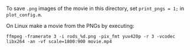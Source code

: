 To save `.png` images of the movie in this directory,  set `print_pngs = 1;` in `plot_config.m`.

On Linux make a movie from the PNGs by executing:

`ffmpeg -framerate 3 -i rods_%d.png -pix_fmt yuv420p -r 3 -vcodec libx264 -an -vf scale=1800:900 movie.mp4`
